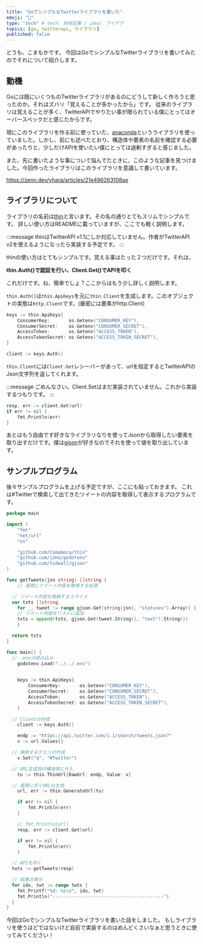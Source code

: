 ```yaml
---
title: "GoでシンプルなTwitterライブラリを書いた"
emoji: "🦊"
type: "tech" # tech: 技術記事 / idea: アイデア
topics: [go, twitterapi, ライブラリ]
published: false
---
```


どうも、こまもかです。
今回はGoでシンプルなTwitterライブラリを書いてみたのでそれについて紹介します。

## 動機

Goには既にいくつものTwitterライブラリがあるのにどうして新しく作ろうと思ったのか。それはズバリ「覚えることが多かったから」です。
従来のライブラリは覚えることが多く、TwitterAPIでやりたい事が限られている僕にとってはオーバースペックだと感じたからです。

現にこのライブラリを作る前に使っていた、[anaconda](https://github.com/ChimeraCoder/anaconda)というライブラリを使っていました。しかし、前にも述べたとおり、構造体や要素の名前を確認する必要があったりと、少しだけAPIを使いたい僕にとっては過剰すぎると感じました。

また、先に書いたような事について悩んでたときに、このような記事を見つけました。今回作ったライブラリはこのライブラリを意識して書いています。

https://zenn.dev/yhara/articles/21e496263108ae


## ライブラリについて

ライブラリの名前は[thin](https://github.com/Comamoca/thin)と言います。その名の通りとてもスリムでシンプルです。
詳しい使い方はREADMEに載っていますが、ここでも軽く説明します。

:::message
thinはTwitterAPI v1.1にしか対応していません。作者がTwitterAPI v2を使えるようになったら実装する予定です。
:::

thinの使い方はとてもシンプルです。覚える事はたった２つだけです。それは、

**thin.Auth()で認証を行い、Client.Get()でAPIを叩く**

これだけです。ね、簡単でしょ？ここからはもう少し詳しく説明します。

`thin.Auth()`は`thin.ApiKeys`を元に`thin.Client`を生成します。このオブジェクトの実態は`http.Client`です。(厳密には要素がhttp.Client)

```go
keys := thin.ApiKeys{
	ConsumerKey:       os.Getenv("CONSUMER_KEY"),
	ConsumerSecret:    os.Getenv("CONSUMER_SECRET"),
	AccessToken:       os.Getenv("ACCESS_TOKEN"),
	AccessTokenSecret: os.Getenv("ACCESS_TOKEN_SECRET"),
}

client := keys.Auth()
```

`thin.Client`には`Client.Get`レシーバーがあって、urlを指定するとTwitterAPIのJson文字列を返してくれます。

:::message
ごめんなさい。Client.Setはまだ実装されていません。これから実装するつもりです。
:::

```go
resp, err := client.Get(url)
if err != nil {
	fmt.Println(err)
}
```

あとはもう自由です好きなライブラリなりを使ってJsonから取得したい要素を取り出すだけです。僕は[gjson](https://github.com/tidwall/gjson)が好きなのでそれを使って値を取り出しています。

## サンプルプログラム

後々サンプルプログラムを上げる予定ですが、ここにも貼っておきます。
これは#Twitterで検索して出てきたツイートの内容を取得して表示するプログラムです。

```go
package main

import (
	"fmt"
	"net/url"
	"os"

	"github.com/Comamoca/thin"
	"github.com/joho/godotenv"
	"github.com/tidwall/gjson"
)

func getTweets(jsn string) []string {
	// 実際にツイート内容を取得する処理

  // ツイート内容を格納するスライス
  var txts []string
	for _, tweet := range gjson.Get(string(jsn), "statuses").Array() {
    // ツイート内容をリストに追加
    txts = append(txts, gjson.Get(tweet.String(), "text").String())
	}

  return txts
}

func main() {
  // .envの読み込み
	godotenv.Load("../../.env")

  
	keys := thin.ApiKeys{
		ConsumerKey:       os.Getenv("CONSUMER_KEY"),
		ConsumerSecret:    os.Getenv("CONSUMER_SECRET"),
		AccessToken:       os.Getenv("ACCESS_TOKEN"),
		AccessTokenSecret: os.Getenv("ACCESS_TOKEN_SECRET"),
	}

  // Clientの作成
	client := keys.Auth()

	endp := "https://api.twitter.com/1.1/search/tweets.json?"
	v := url.Values{}

  // 検索するクエリの作成
	v.Set("q", "#Twitter")

  // URL生成用の構造体に代入
	tu := thin.ThinUrl{RawUrl: endp, Value: v}

  // 実際に叩くURLの生成
	url, err := thin.GenerateUrl(tu)

	if err != nil {
		fmt.Println(err)
	}

	// fmt.Println(url)
	resp, err := client.Get(url)

	if err != nil {
		fmt.Println(err)
	}

  // APIを叩く
  twts := getTweets(resp)

  // 結果の表示
  for idx, twt := range twts {
    fmt.Printf("%d: %s\n", idx, twt)
    fmt.Println("-----------------------------------------")
  }
}
```

今回はGoでシンプルなTwitterライブラリを書いた話をしました。
もしライブラリを使うほどではないけど自前で実装するのはめんどくさいなぁと思うときに使ってみてください！
